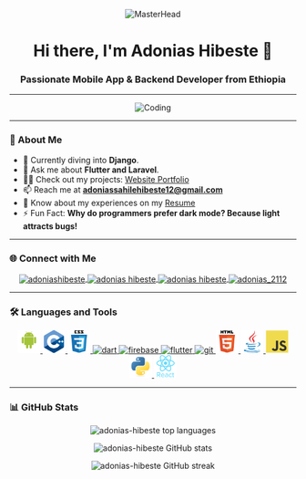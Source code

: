 <p align="center">
  <img src="https://1.bp.blogspot.com/-7A4WynwLsMw/XbBpCXG8fHI/AAAAAAAAMt4/uOa1bpLskYgrwGbllhSu2SDj_Mig8SXJQCLcBGAsYHQ/s1600/2000_600px.gif" alt="MasterHead">
</p>

<h1 align="center">Hi there, I'm Adonias Hibeste 👋</h1>
<h3 align="center">Passionate Mobile App & Backend Developer from Ethiopia</h3>

---

<p align="center">
  <img alt="Coding" width="400" src="[https://media.licdn.com/dms/image/v2/D4E12AQGWZAOnLDRaQw/article-cover_image-shrink_720_1280/article-cover_image-shrink_720_1280/0/1656679844338?e=1736380800&v=beta&t=Kn92CP2enrFBh0dFztxNlSCEjgvM26UQAJwnl5H4uvo](https://iconscout.com/lottie-animation/male-coder-animation_6415344)">
</p>

---

### 🚀 About Me
- 🌱 Currently diving into **Django**.
- 💬 Ask me about **Flutter and Laravel**.
- 👨‍💻 Check out my projects: [Website Portfolio](https://adonias-hibeste-website.vercel.app/)
- 📫 Reach me at **adoniassahilehibeste12@gmail.com**
- 📄 Know about my experiences on my [Resume](https://pdfupload.io/docs/ad6a8022)
- ⚡ Fun Fact: **Why do programmers prefer dark mode? Because light attracts bugs!**

---

### 🌐 Connect with Me
<p align="center">
  <a href="https://twitter.com/adoniashibeste" target="_blank">
    <img align="center" src="https://raw.githubusercontent.com/rahuldkjain/github-profile-readme-generator/master/src/images/icons/Social/twitter.svg" alt="adoniashibeste" height="30" width="40" />
  </a>
  <a href="https://www.linkedin.com/in/adonias-hibeste-277288237/" target="_blank">
    <img align="center" src="https://raw.githubusercontent.com/rahuldkjain/github-profile-readme-generator/master/src/images/icons/Social/linked-in-alt.svg" alt="adonias hibeste" height="30" width="40" />
  </a>
  <a href="https://www.facebook.com/adonias2112?mibextid=ZbWKwL" target="_blank">
    <img align="center" src="https://raw.githubusercontent.com/rahuldkjain/github-profile-readme-generator/master/src/images/icons/Social/facebook.svg" alt="adonias hibeste" height="30" width="40" />
  </a>
  <a href="https://instagram.com/adonias_2112" target="_blank">
    <img align="center" src="https://raw.githubusercontent.com/rahuldkjain/github-profile-readme-generator/master/src/images/icons/Social/instagram.svg" alt="adonias_2112" height="30" width="40" />
  </a>
</p>

---

### 🛠️ Languages and Tools
<p align="center">
  <a href="https://developer.android.com" target="_blank">
    <img src="https://raw.githubusercontent.com/devicons/devicon/master/icons/android/android-original-wordmark.svg" alt="android" width="40" height="40"/>
  </a>
  <a href="https://www.w3schools.com/cpp/" target="_blank">
    <img src="https://raw.githubusercontent.com/devicons/devicon/master/icons/cplusplus/cplusplus-original.svg" alt="cplusplus" width="40" height="40"/>
  </a>
  <a href="https://www.w3schools.com/css/" target="_blank">
    <img src="https://raw.githubusercontent.com/devicons/devicon/master/icons/css3/css3-original-wordmark.svg" alt="css3" width="40" height="40"/>
  </a>
  <a href="https://dart.dev" target="_blank">
    <img src="https://www.vectorlogo.zone/logos/dartlang/dartlang-icon.svg" alt="dart" width="40" height="40"/>
  </a>
  <a href="https://firebase.google.com/" target="_blank">
    <img src="https://www.vectorlogo.zone/logos/firebase/firebase-icon.svg" alt="firebase" width="40" height="40"/>
  </a>
  <a href="https://flutter.dev" target="_blank">
    <img src="https://www.vectorlogo.zone/logos/flutterio/flutterio-icon.svg" alt="flutter" width="40" height="40"/>
  </a>
  <a href="https://git-scm.com/" target="_blank">
    <img src="https://www.vectorlogo.zone/logos/git-scm/git-scm-icon.svg" alt="git" width="40" height="40"/>
  </a>
  <a href="https://www.w3.org/html/" target="_blank">
    <img src="https://raw.githubusercontent.com/devicons/devicon/master/icons/html5/html5-original-wordmark.svg" alt="html5" width="40" height="40"/>
  </a>
  <a href="https://www.java.com" target="_blank">
    <img src="https://raw.githubusercontent.com/devicons/devicon/master/icons/java/java-original.svg" alt="java" width="40" height="40"/>
  </a>
  <a href="https://developer.mozilla.org/en-US/docs/Web/JavaScript" target="_blank">
    <img src="https://raw.githubusercontent.com/devicons/devicon/master/icons/javascript/javascript-original.svg" alt="javascript" width="40" height="40"/>
  </a>
  <a href="https://python.org" target="_blank">
    <img src="https://raw.githubusercontent.com/devicons/devicon/master/icons/python/python-original.svg" alt="python" width="40" height="40"/>
  </a>
  <a href="https://reactjs.org/" target="_blank">
    <img src="https://raw.githubusercontent.com/devicons/devicon/master/icons/react/react-original-wordmark.svg" alt="react" width="40" height="40"/>
  </a>
</p>

---

### 📊 GitHub Stats
<p align="center">
  <img src="https://github-readme-stats.vercel.app/api/top-langs?username=adonias-hibeste&show_icons=true&locale=en&layout=compact" alt="adonias-hibeste top languages" />
</p>

<p align="center">
  <img src="https://github-readme-stats.vercel.app/api?username=adonias-hibeste&show_icons=true&locale=en" alt="adonias-hibeste GitHub stats" />
</p>

<p align="center">
  <img src="https://github-readme-streak-stats.herokuapp.com/?user=adonias-hibeste&" alt="adonias-hibeste GitHub streak" />
</p>
